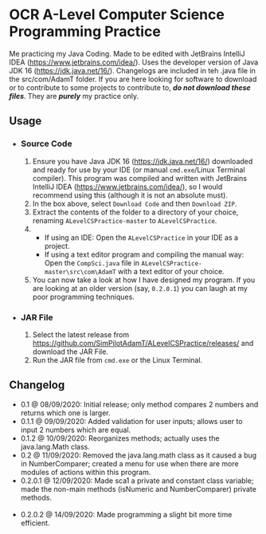 # OCR A-Level Computer Science Programming Practice
Me practicing my Java Coding. Made to be edited with JetBrains IntelliJ IDEA (https://www.jetbrains.com/idea/).  Uses the developer version of Java JDK 16 (https://jdk.java.net/16/). Changelogs are included in teh .java file in the src/com/AdamT folder. If you are here looking for software to download or to contribute to some projects to contribute to,  _**do not download these files**_. They are _**purely**_ my practice only.
## Usage
* ### Source Code
	1. Ensure you have Java JDK 16 (https://jdk.java.net/16/) downloaded and ready for use by your IDE (or manual `cmd.exe`/Linux Terminal compiler). This program was compiled and written with JetBrains IntelliJ IDEA (https://www.jetbrains.com/idea/), so I would recommend using this (although it is not an absolute must).
	2. In the box above, select `Download Code` and then `Download ZIP`.
	3. Extract the contents of the folder to a directory of your choice, renaming `ALevelCSPractice-master` to `ALevelCSPractice`.
	4. 
		* If using an IDE: Open the `ALevelCSPractice` in your IDE as a project.
		* If using a text editor program and compiling the manual way: Open the `CompSci.java` file in `ALevelCSPractice-master\src\com\AdamT` with a text editor of your choice.
	5. You can now take a look at how I have designed my program. If you are looking at an older version (say, `0.2.0.1`) you can laugh at my poor programming techniques.
* ### JAR File
	1. Select the latest release from https://github.com/SimPilotAdamT/ALevelCSPractice/releases/ and download the JAR File.
	2. Run the JAR file from `cmd.exe` or the Linux Terminal.
## Changelog
* 0.1 @ 08/09/2020: Initial release; only method compares 2 numbers and returns which one is larger.<br>
* 0.1.1 @ 09/09/2020: Added validation for user inputs; allows user to input 2 numbers which are equal.<br>
* 0.1.2 @ 10/09/2020: Reorganizes methods; actually uses the java.lang.Math class.<br>
* 0.2 @ 11/09/2020: Removed the java.lang.math class as it caused a bug in NumberComparer; created a menu for use when there are more modules of actions within this program.<br>
* 0.2.0.1 @ 12/09/2020: Made sca1 a private and constant class variable; made the non-main methods (isNumeric and NumberComparer) private methods.<br><br>
* 0.2.0.2 @ 14/09/2020: Made programming a slight bit more time efficient.
